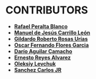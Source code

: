 CONTRIBUTORS
=============
* **[Rafael Peralta Blanco](https://github.com/rafita96)**
* **[Manuel de Jesús Carrillo León](https://github.com/CarleoMdJ)**
* **[Gildardo Roberto Rosas Urías](https://github.com/shkr1)**
* **[Oscar Fernando Flores Garcia](https://github.com/fernandofloresg)**
* **[Darío Aguilar Camacho](https://github.com/Shuke28)**
* **[Ernesto Reyes Alvarez](https://github.com/Thetoro)**
* **[Oleksiy Levchuk](https://github.com/alexlehander)**
* **[Sanchez Carlos JR](https://sanchezcarlosjr.com)**
